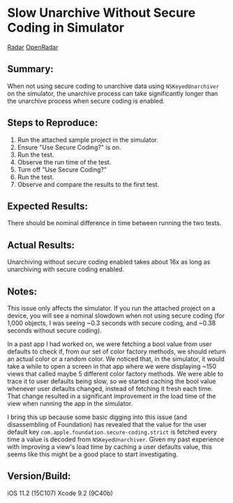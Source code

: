 # Slow Unarchive Without Secure Coding in Simulator

[Radar](rdar://36776294)
[OpenRadar]()

## Summary:
When not using secure coding to unarchive data using `NSKeyedUnarchiver` on the simulator, the unarchive process can take significantly longer than the unarchive process when secure coding is enabled.

## Steps to Reproduce:
1. Run the attached sample project in the simulator.
2. Ensure "Use Secure Coding?" is on.
3. Run the test.
4. Observe the run time of the test.
5. Turn off "Use Secure Coding?"
6. Run the test.
7. Observe and compare the results to the first test. 

## Expected Results:
There should be nominal difference in time between running the two tests.

## Actual Results:
Unarchiving without secure coding enabled takes about 16x as long as unarchiving with secure coding enabled.

## Notes:
This issue only affects the simulator. If you run the attached project on a device, you will see a nominal slowdown when not using secure coding (for 1,000 objects, I was seeing ~0.3 seconds with secure coding, and ~0.38 seconds without secure coding).

In a past app I had worked on, we were fetching a bool value from user defaults to check if, from our set of color factory methods, we should return an actual color or a random color. We noticed that, in the simulator, it would take a while to open a screen in that app where we were displaying ~150 views that called maybe 5 different color factory methods. We were able to trace it to user defaults being slow, so we started caching the bool value whenever user defaults changed, instead of fetching it fresh each time. That change resulted in a significant improvement in the load time of the view when running the app in the simulator.

I bring this up because some basic digging into this issue (and disassembling of Foundation) has revealed that the value for the user default key `com.apple.foundation.secure-coding.strict` is fetched every time a value is decoded from `NSKeyedUnarchiver`. Given my past experience with improving a view's load time by caching a user defaults value, this seems like this might be a good place to start investigating.

## Version/Build:
iOS 11.2 (15C107)
Xcode 9.2 (9C40b)
